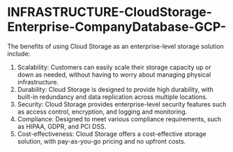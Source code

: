 # INFRASTRUCTURE-CloudStorage-Enterprise-CompanyDatabase-GCP-
The benefits of using Cloud Storage as an enterprise-level storage solution include:
1. Scalability: Customers can easily scale their storage capacity up or down as needed, without having to worry about managing physical infrastructure.
2. Durability: Cloud Storage is designed to provide high durability, with built-in redundancy and data replication across multiple locations.
3. Security: Cloud Storage provides enterprise-level security features such as access control, encryption, and logging and monitoring.
4. Compliance: Designed to meet various compliance requirements, such as HIPAA, GDPR, and PCI DSS.
5. Cost-effectiveness: Cloud Storage offers a cost-effective storage solution, with pay-as-you-go pricing and no upfront costs.


 
 
 
